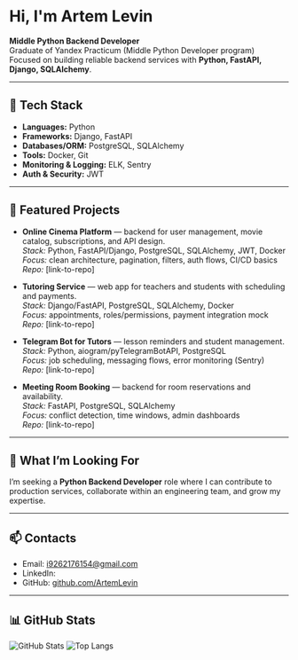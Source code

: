 # Hi, I'm Artem Levin

**Middle Python Backend Developer**  
Graduate of Yandex Practicum (Middle Python Developer program)  
Focused on building reliable backend services with **Python, FastAPI, Django, SQLAlchemy**.

---

## 🧰 Tech Stack
- **Languages:** Python  
- **Frameworks:** Django, FastAPI  
- **Databases/ORM:** PostgreSQL, SQLAlchemy  
- **Tools:** Docker, Git  
- **Monitoring & Logging:** ELK, Sentry  
- **Auth & Security:** JWT

---

## 📌 Featured Projects
- **Online Cinema Platform** — backend for user management, movie catalog, subscriptions, and API design.  
  *Stack:* Python, FastAPI/Django, PostgreSQL, SQLAlchemy, JWT, Docker  
  *Focus:* clean architecture, pagination, filters, auth flows, CI/CD basics  
  *Repo:* [link-to-repo]

- **Tutoring Service** — web app for teachers and students with scheduling and payments.  
  *Stack:* Django/FastAPI, PostgreSQL, SQLAlchemy, Docker  
  *Focus:* appointments, roles/permissions, payment integration mock  
  *Repo:* [link-to-repo]

- **Telegram Bot for Tutors** — lesson reminders and student management.  
  *Stack:* Python, aiogram/pyTelegramBotAPI, PostgreSQL  
  *Focus:* job scheduling, messaging flows, error monitoring (Sentry)  
  *Repo:* [link-to-repo]

- **Meeting Room Booking** — backend for room reservations and availability.  
  *Stack:* FastAPI, PostgreSQL, SQLAlchemy  
  *Focus:* conflict detection, time windows, admin dashboards  
  *Repo:* [link-to-repo]

---

## 🎯 What I’m Looking For
I’m seeking a **Python Backend Developer** role where I can contribute to production services, collaborate within an engineering team, and grow my expertise.

---

## 📫 Contacts
- Email: i9262176154@gmail.com
- LinkedIn: 
- GitHub: [github.com/ArtemLevin](https://github.com/ArtemLevin)

---

## 📊 GitHub Stats
![GitHub Stats](https://github-readme-stats.vercel.app/api?username=ArtemLevin&show_icons=true)
![Top Langs](https://github-readme-stats.vercel.app/api/top-langs/?username=ArtemLevin&layout=compact)

